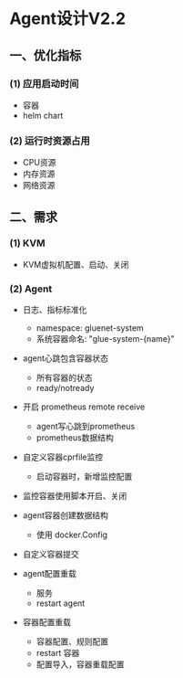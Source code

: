 # Agent设计V2.2

## 一、优化指标

### (1) 应用启动时间

- 容器
- helm chart

### (2) 运行时资源占用

- CPU资源
- 内存资源
- 网络资源

## 二、需求


### (1) KVM

- KVM虚拟机配置、启动、关闭

### (2) Agent

- 日志、指标标准化
  - namespace: gluenet-system
  - 系统容器命名: "glue-system-{name}"

- agent心跳包含容器状态
  - 所有容器的状态
  - ready/notready

- 开启 prometheus remote receive
  - agent写心跳到prometheus
  - prometheus数据结构

- 自定义容器cprfile监控
  - 启动容器时，新增监控配置

- 监控容器使用脚本开启、关闭

- agent容器创建数据结构
  - 使用 docker.Config

- 自定义容器提交

- agent配置重载
  - 服务
  - restart agent

- 容器配置重载
  - 容器配置、规则配置
  - restart 容器
  - 配置导入，容器重载配置


